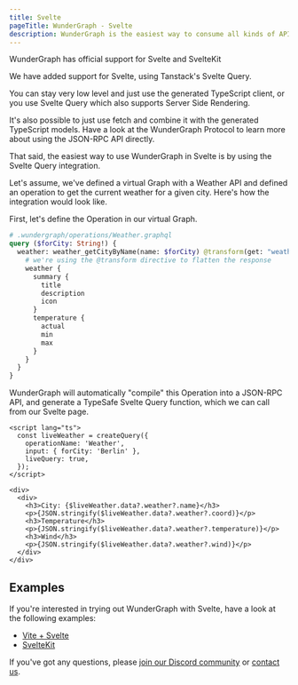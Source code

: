```yaml
---
title: Svelte
pageTitle: WunderGraph - Svelte
description: WunderGraph is the easiest way to consume all kinds of APIs (GraphQL, REST, gRPC, Kafka, etc...) in Svelte.
---
```


WunderGraph has official support for Svelte and SvelteKit

We have added support for Svelte, using Tanstack's Svelte Query.

You can stay very low level and just use the generated TypeScript client,
or you use Svelte Query which also supports Server Side Rendering.

It's also possible to just use fetch and combine it with the generated TypeScript models.
Have a look at the WunderGraph Protocol to learn more about using the JSON-RPC API directly.

That said, the easiest way to use WunderGraph in Svelte is by using the Svelte Query integration.

Let's assume, we've defined a virtual Graph with a Weather API and defined an operation to get the current weather for a given city.
Here's how the integration would look like.

First, let's define the Operation in our virtual Graph.

```graphql
# .wundergraph/operations/Weather.graphql
query ($forCity: String!) {
  weather: weather_getCityByName(name: $forCity) @transform(get: "weather") {
    # we're using the @transform directive to flatten the response
    weather {
      summary {
        title
        description
        icon
      }
      temperature {
        actual
        min
        max
      }
    }
  }
}
```

WunderGraph will automatically "compile" this Operation into a JSON-RPC API,
and generate a TypeSafe Svelte Query function,
which we can call from our Svelte page.

```svelte
<script lang="ts">
  const liveWeather = createQuery({
    operationName: 'Weather',
    input: { forCity: 'Berlin' },
    liveQuery: true,
  });
</script>

<div>
  <div>
    <h3>City: {$liveWeather.data?.weather?.name}</h3>
    <p>{JSON.stringify($liveWeather.data?.weather?.coord)}</p>
    <h3>Temperature</h3>
    <p>{JSON.stringify($liveWeather.data?.weather?.temperature)}</p>
    <h3>Wind</h3>
    <p>{JSON.stringify($liveWeather.data?.weather?.wind)}</p>
  </div>
</div>
```

## Examples

If you're interested in trying out WunderGraph with Svelte,
have a look at the following examples:

- [Vite + Svelte](https://github.com/wundergraph/wundergraph/tree/main/examples/vite-svelte)
- [SvelteKit](https://github.com/wundergraph/wundergraph/tree/main/examples/sveltekit)

If you've got any questions,
please [join our Discord community](https://wundergraph.com/discord) or [contact us](https://wundergraph.com/contact/sales).
